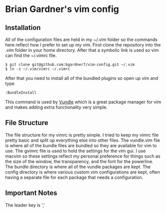 Brian Gardner's vim config
==========================

Installation
------------

All of the configuration files are held in my ~/.vim folder so the commands here
reflect how I prefer to set up my vim. First clone the repository into the .vim
folder in your home directory. After that a symbolic link is used so vim can
find the ~/.vimrc file.

    $ git clone git@github.com:bgardner7/vim-config.git ~/.vim
    $ ln -s ~/.vim/vimrc ~/.vimrc

After that you need to install all of the bundled plugins so open up vim and type

    :BundleInstall

This command is used by [Vundle](https://github.com/gmarik/vundle) which is a
great package manager for vim and makes adding extra functionality very simple.

File Structure
--------------

The file structure for my vimrc is pretty simple. I tried to keep my vimrc file
pretty basic and split up everything else into other files. The vundle.vim file
is where all of the bundle files are bundled so they are available for vim to
use. The gvimrc file is used to hold the settings for the vim gui. I use macvim
so these settings reflect my personal preference for things such as the size of
the window, the transparency, and the font for the powerline. The bundle
directory is where all of the vundle packages are kept. The config directory is
where various custom vim configurations are kept, often having a separate file
for each package that needs a configuration.

Important Notes
---------------

The leader key is ','
